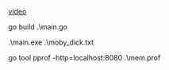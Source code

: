 [video](https://www.youtube.com/watch?v=nok0aYiGiYA&t=524s)

go build .\main.go

.\main.exe .\moby_dick.txt

go tool pprof -http=localhost:8080 .\mem.prof
